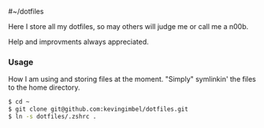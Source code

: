 #~/dotfiles

Here I store all my dotfiles, so may others will judge me or call me a n00b.

Help and improvments always appreciated.

### Usage

How I am using and storing files at the moment. "Simply" symlinkin' the files to
the home directory.

```sh
$ cd ~
$ git clone git@github.com:kevingimbel/dotfiles.git
$ ln -s dotfiles/.zshrc .
```
